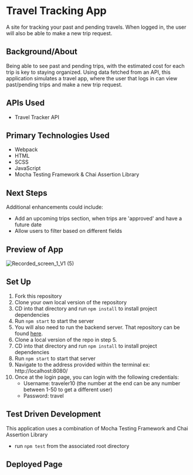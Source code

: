 # Travel Tracking App

A site for tracking your past and pending travels. When logged in, the user will also be able to make a new trip request.

## Background/About

Being able to see past and pending trips, with the estimated cost for each trip is key to staying organized. Using data fetched from an API, this application simulates a travel app, where the user that logs in can view past/pending trips and make a new trip request.

## APIs Used
- Travel Tracker API

## Primary Technologies Used
- Webpack
- HTML
- SCSS
- JavaScript
- Mocha Testing Framework & Chai Assertion Library

## Next Steps
Additional enhancements could include:
- Add an upcoming trips section, when trips are 'approved' and have a future date
- Allow users to filter based on different fields

## Preview of App
![Recorded_screen_1_V1 (5)](https://github.com/corysanders3/travel-app/assets/41808895/f0e1f2a2-e1da-41cf-914d-bd43435da523)

## Set Up
1. Fork this repository
2. Clone your own local version of the repository
3. CD into that directory and run `npm install` to install project dependencies
4. Run `npm start` to start the server
5. You will also need to run the backend server. That repository can be found [here](https://github.com/turingschool-examples/travel-tracker-api).
6. Clone a local version of the repo in step 5.
7. CD into that directory and run `npm install` to install project dependencies
8. Run `npm start` to start that server
9. Navigate to the address provided within the terminal ex: http://localhost:8080/
10. Once at the login page, you can login with the following credentials:
    - Username: traveler10 (the number at the end can be any number between 1-50 to get a different user)
    - Password: travel

## Test Driven Development
This application uses a combination of Mocha Testing Framework and Chai Assertion Library
- run `npm test` from the associated root directory

## Deployed Page

